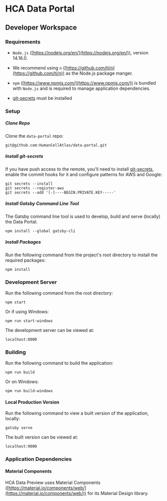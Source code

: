 # HCA Data Portal

## Developer Workspace

### Requirements

* `Node.js` ([https://nodejs.org/en/](https://nodejs.org/en/)), version 14.16.0. 

* We recommend using `n` ([https://github.com/tj/n](https://github.com/tj/n)) as the Node.js package manger. 

* `npm` ([https://www.npmjs.com/](https://www.npmjs.com/)) is bundled with `Node.js` and is required to manage application dependencies.

* [git-secrets] must be installed

[git-secrets]: https://github.com/awslabs/git-secrets


### Setup

##### Clone Repo

Clone the `data-portal` repo:

	git@github.com:HumanCellAtlas/data-portal.git

##### Install git-secrets

If you have push access to the remote, you'll need to install [git-secrets],
   enable the commit hooks for it and configure patterns for AWS and Google:

   ```
   git secrets --install
   git secrets --register-aws
   git secrets --add '[-]----BEGIN.PRIVATE.KEY-----'
   ```

##### Install Gatsby Command Line Tool

The Gatsby command line tool is used to develop, build and serve (locally) the Data Portal.

    npm install --global gatsby-cli

##### Install Packages

Run the following command from the project's root directory to install the required packages: 

	npm install

### Development Server

Run the following command from the root directory:

`npm start`

Or if using Windows:

`npm run start-windows`

The development server can be viewed at:

`localhost:8000`

### Building 

Run the following command to build the application:

`npm run build`

Or on Windows:

`npm run build-windows`

#### Local Production Version

Run the following command to view a built version of the application, locally:

`gatsby serve`

The built version can be viewed at:

`localhost:9000`

### Application Dependencies

#### Material Components

HCA Data Preview uses Material Components ([https://material.io/components/web/](https://material.io/components/web/)) for its Material Design library.


